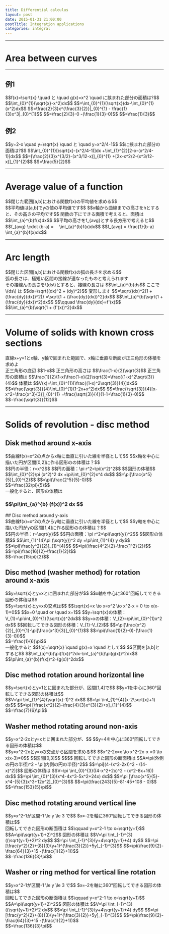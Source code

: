 ```yaml
---
title: Differential calculus
layout: post
date: 2015-01-31 21:00:00
postTitle: Integration applications
categories: integral
---
```


-------

# Area between curves

--------

## 例1

<div class="row">
  <div class="col-sm-6">
    <div id="svg01"></div>
  </div>
  <div class="col-sm-6">
    <div class="panel">
      $$f(x)=\sqrt{x} \quad と \quad g(x)=x^2 \quad に挟まれた部分の面積は?$$
    </div>
    $$\int_{0}^{1}(\sqrt{x}-x^2)dx$$
    $$=\int_{0}^{1}(\sqrt{x})dx-\int_{0}^{1}(x^2)dx$$
    $$=\frac{2}{3}x^{\frac{3}{2}}|_{0}^{1} - \frac{1}{3}x^3|_{0}^{1}$$
    $$=\frac{2}{3}-0 -(\frac{1}{3}-0)$$
    $$=\frac{1}{3}$$
  </div>
</div>

## 例2

<div class="row">
  <div class="col-sm-6">
    <div id="svg02"></div>
  </div>
  <div class="col-sm-6">
    <div class="panel">
      $$y=2-x \quad y=\sqrt{x} \quad と \quad y=x^2/4-1$$
      $$に挟まれた部分の面積は?$$
      $$\int_{0}^{1}[\sqrt{x}-(x^2/4-1)]dx 
      +\int_{1}^{2}[2-x-(x^2/4-1)]dx$$
      $$=[\frac{2}{3}x^{3/2}-(x^3/12-x)]_{0}^{1}
        +[2x-x^2/2-(x^3/12-x)]_{1}^{2}$$
      $$=\frac{5}{2}$$  
    </div>
  </div>
</div>

------------

# Average value of a function 

<div class="row">
  <div class="col-sm-6">
    <div id="svg03"></div>
  </div>
  <div class="col-sm-6">
    <div class="panel">
      $$閉じた範囲[a,b]における関数f(x)の平均値を求める$$
    </div>
    $$平均値は[a,b]でyの値の平均値です$$
    $$x軸から曲線までの高さをhとすると、その高さの平均です$$
    関数の下にできる面積で考えると、面積は
    $$\int_{a}^{b}f(x)dx$$
    $$平均の高さをf_{avg}とする長方形で考えると$$
    $$f_{avg} \cdot (b-a) = 　\int_{a}^{b}f(x)dx$$
    $$f_{avg} = \frac{1}{b-a}　\int_{a}^{b}f(x)dx$$

  </div>
</div>

------------

# Arc length

<div class="row">
  <div class="col-sm-6">
    <div id="svg04"></div>
  </div>
  <div class="col-sm-6">
    <div class="panel">
      $$閉じた区間[a,b]における関数f(x)の弧の長さを求める$$
    </div>
    弧の長さは、極短い区間の接線が連なったものと考えられます<br>
    その接線んの長さを\(ds\)とすると、接線の長さは
    $$\int_{a}^{b}ds$$
    ここで　\(ds\) は
    $$ds=\sqrt{(dx)^2 + (dy)^2}$$
    変形します
    $$=\sqrt{(dx)^2(1 + (\frac{dy}{dx})^2)}
    =\sqrt{1 + (\frac{dy}{dx})^2}dx$$
    $$\int_{a}^{b}\sqrt{1 + (\frac{dy}{dx})^2}dx$$
    $$\qquad \frac{dy}{dx}=f'(x)$$
    <div class="panel">
    $$\int_{a}^{b}\sqrt{1 + (f'(x))^2}dx$$
    </div>
  </div>
</div>


------------

# Volume of solids with known cross sections  

<div class="row">
  <div class="col-sm-6">
    <div id="svg05"></div>
  </div>
  <div class="col-sm-6">
    <div class="panel">
      直線x+y=1とx軸、y軸で囲まれた範囲で、x軸に垂直な断面が正三角形の体積を求めよ
    </div>
    正三角形の底辺
    $$1-x$$
    正三角形の高さは
    $$\frac{1-x}{2}\sqrt{3}$$
    正三角形の面積は
    $$\frac{1}{2}(1-x)\frac{1-x}{2}\sqrt{3}=\frac{(1-x)^2\sqrt{3}}{4}$$
    体積は
    $$V(x)=\int_{0}^{1}[\frac{(1-x)^2\sqrt{3}}{4}]dx$$
    $$=\frac{\sqrt{3}}{4}\int_{0}^{1}(1-2x+x^2)dx$$
    $$=\frac{\sqrt{3}}{4}[x-x^2+\frac{x^3}{3}]_{0}^{1}
    =\frac{\sqrt{3}}{4}(1-1+\frac{1}{3}-0)$$
    <div class="panel">
      $$=\frac{\sqrt{3}}{12}$$
    </div>
  </div>
</div>

--------

# Solids of revolution - disc method

## Disk method around x-axis
<div class="row">
  <div class="col-sm-6">
    <div id="svg06"></div>
  </div>
  <div class="col-sm-6">
    <div class="panel">
    $$曲線f(x)=x^2の点からx軸に垂直に引いた線を半径として$$
    $$x軸を中心に描いた円が区間[0,2]に作る図形のの体積は？$$
    </div>
    $$円の半径：r=x^2$$
    $$円の面積：\pi r^2=\pi(x^2)^2$$
    $$図形の体積$$
    $$\int_{0}^{2}\pi (x^2)^2 dx 
    =\pi\int_{0}^{2}x^4 dx$$
    $$=\pi[\frac{x^5}{5}]_{0}^{2}$$
    $$=\pi(\frac{2^5}{5}-0)$$
    <div class="panel">
    $$=\frac{32\pi}{5}$$
    </div>
    一般化すると、図形の体積は
    <div class="panel">
    <h3>
    $$\pi\int_{a}^{b} (f(x))^2 dx $$
    </h3>
    </div>
  </div>
</div>
## Disc method around y-axis
<div class="row">
  <div class="col-sm-6">
    <div id="svg07"></div>
  </div>
  <div class="col-sm-6">
    <div class="panel">
    $$曲線f(x)=x^2の点からy軸に垂直に引いた線を半径として$$
    $$y軸を中心に描いた円がyの区間[1,4]に作る図形のの体積は？$$
    </div>
    $$円の半径：r=\sqrt{y}$$
    $$円の面積：\pi r^2=\pi(\sqrt{y})^2$$
    $$図形の体積$$
    $$\int_{1}^{4}\pi (\sqrt{y})^2 dy 
    =\pi\int_{1}^{4} y dy$$
    $$=\pi[\frac{y^2}{2}]_{1}^{4}$$
    $$=\pi(\frac{4^2}{2}-\frac{1^2}{2})$$
    $$=\pi(\frac{16}{2}-\frac{1}{2})$$
    <div class="panel">
    $$=\frac{15\pi}{2}$$
    </div>
  </div>
</div>

## Disc method (washer method) for rotation around x-axis

<div class="row">
  <div class="col-sm-6">
    <div id="svg08"></div>
  </div>
  <div class="col-sm-6">
    <div class="panel">
      $$y=\sqrt{x}とy=xとに囲まれた部分が$$
      $$x軸を中心に360°回転してできる図形の体積は$$
    </div>
    $$y=\sqrt{x}とy=xの交点は$$
    $$\sqrt{x}=x \to x=x^2 \to x^2-x = 0 \to x(x-1)=0$$
    $$x=0 \quad or \quad x=1$$
    $$y=\sqrt{x}の体積：V_{1}=\pi\int_{0}^{1}(\sqrt{x})^2dx$$
    $$y=xの体積：V_{2}=\pi\int_{0}^{1}x^2 dx$$
    $$回転してできる図形の体積：V_{1}-V_{2}$$
    $$=\pi[\frac{x^2}{2}]_{0}^{1}-\pi[\frac{x^3}{3}]_{0}^{1}$$
    $$=\pi(\frac{1}{2}-0)-(\frac{1}{3}-0))$$
    <div class="panel">
    $$=\frac{1}{6}\pi$$
    </div>
    一般化すると
    $$f(x)=\sqrt{x} \quad g(x)=x \quad として$$
    $$区間を[a,b]とすると$$
    $$\int_{a}^{b}\pi(f(x))^2dx-\int_{a}^{b}\pi(g(x))^2dx$$
    <div class="panel">
      $$\pi\int_{a}^{b}(f(x))^2-(g(x))^2dx$$
    </div>
  </div>
</div>

## Disc method rotation around horizontal line

<div class="row">
  <div class="col-sm-6">
    <div id="svg09"></div>
  </div>
  <div class="col-sm-6">
    <div class="panel">
      $$y=\sqrt{x}とy=1とに囲まれた部分が、区間[1,4]で$$
      $$y=1を中心に360°回転してできる図形の体積は$$
    </div>
    $$V=\pi \int_{1}^{4}(\sqrt{x}-1)^2 dx$$
    $$=\pi \int_{1}^{4}(x-2\sqrt{x}+1) dx$$
    $$=\pi [\frac{x^2}{2}-\frac{4}{3}x^{3}{2}+x]_{1}^{4}$$
    <div class="panel">
    $$=\frac{7}{6}\pi$$
    </div>
  </div>
</div>

## Washer method rotating around non-axis

<div class="row">
  <div class="col-sm-6">
    <div id="svg10"></div>
  </div>
  <div class="col-sm-6">
    <div class="panel">
      $$y=x^2-2xとy=xとに囲まれた部分が、$$
      $$y=4を中心に360°回転してできる図形の体積は$$
    </div>
    $$y=x^2-2xとy=xの交点から区間を求める$$
    $$x^2-2x=x \to x^2-2x-x =0 \to x(x-3)=0$$
    $$区間[0,3]$$
    $$$$
    回転してできた図形の断面積は
    $$A=\pi(外側の円の半径)^2 - \pi(内側の円の半径)^2$$
    $$=\pi[(4-(x^2-2x))^2 - ((4-x)^2)]$$
    図形の体積は
    $$V=\pi \int_{0}^{3}((4-x^2+2x)^2 - (x^2-8x+16)) dx$$
    $$=\pi \int_{0}^{3}(x^4-4x^3-5x^2+24x) dx$$
    $$=\pi [\frac{x^5}{5}-x^4-{5}{3}x^3+12x^2]_{0}^{3}$$
    $$=\pi(\frac{243}{5}-81-45+108 - 0)$$
    <div class="panel">
    $$=\frac{153}{5}\pi$$
    </div>
  </div>
</div>

## Disc method rotating around vertical line

<div class="row">
  <div class="col-sm-6">
    <div id="svg11"></div>
  </div>
  <div class="col-sm-6">
    <div class="panel">
      $$y=x^2-1が区間-1 \le y \le 3 で$$
      $x=-2を軸に360°回転してできる図形の体積は$$
    </div>
    回転してできた図形の断面積は
    $$\qquad y=x^2-1 \to x=\sqrt{y+1}$$
    $$A=\pi(\sqrt{y+1}+2)^2$$
    図形の体積は
    $$V=\pi \int_{-1}^{3}((\sqrt{y+1}+2)^2 dy$$
    $$=\pi \int_{-1}^{3}(y+4\sqrt{y+1}+4) dy$$
    $$=\pi [\frac{y^2}{2}+{8}{3}(y+1)^{\frac{3}{2}}+5y]_{-1}^{3}$$
    $$=\pi(\frac{9}{2}-\frac{64}{3}+15 -(\frac{1}{2}+1))$$
    <div class="panel">
    $$=\frac{136}{3}\pi$$
    </div>
  </div>
</div>

## Washer or ring method for vertical line rotation

<div class="row">
  <div class="col-sm-6">
    <div id="svg12"></div>
  </div>
  <div class="col-sm-6">
    <div class="panel">
      $$y=x^2-1が区間-1 \le y \le 3 で$$
      $x=-2を軸に360°回転してできる図形の体積は$$
    </div>
    回転してできた図形の断面積は
    $$\qquad y=x^2-1 \to x=\sqrt{y+1}$$
    $$A=\pi(\sqrt{y+1}+2)^2$$
    図形の体積は
    $$V=\pi \int_{-1}^{3}((\sqrt{y+1}+2)^2 dy$$
    $$=\pi \int_{-1}^{3}(y+4\sqrt{y+1}+4) dy$$
    $$=\pi [\frac{y^2}{2}+{8}{3}(y+1)^{\frac{3}{2}}+5y]_{-1}^{3}$$
    $$=\pi(\frac{9}{2}-\frac{64}{3}+15 -(\frac{1}{2}+1))$$
    <div class="panel">
    $$=\frac{136}{3}\pi$$
    </div>
  </div>
</div>

<script type="text/javascript" src="http://cdn.mathjax.org/mathjax/latest/MathJax.js?config=TeX-AMS-MML_SVG"></script>
<script src="http://d3js.org/d3.v3.min.js" charset="utf-8"></script>
<script src="{{site.url}}/js/d3draws.js" charset="utf-8"></script>

<script>

  y0func = function y0func(x){
    return 0;
  };


  var svg01 = d3.select("#svg01")
                .append("svg")
                .attr("height",500)
                .attr("width",500)
                .style("background","#000");
  var svg02 = d3.select("#svg02")
                .append("svg")
                .attr("height",500)
                .attr("width",500)
                .style("background","#000");
  var svg03 = d3.select("#svg03")
                .append("svg")
                .attr("height",500)
                .attr("width",500)
                .style("background","#000");

  var svg04 = d3.select("#svg04")
                .append("svg")
                .attr("height",500)
                .attr("width",500)
                .style("background","#000");

  var svg05 = d3.select("#svg05")
                .append("svg")
                .attr("height",500)
                .attr("width",500)
                .style("background","#000");

  var svg06 = d3.select("#svg06")
                .append("svg")
                .attr("height",500)
                .attr("width",500)
                .style("background","#000");

  var svg07 = d3.select("#svg07")
                .append("svg")
                .attr("height",500)
                .attr("width",500)
                .style("background","#000");

  var svg08 = d3.select("#svg08")
                .append("svg")
                .attr("height",500)
                .attr("width",500)
                .style("background","#000");

  var svg09 = d3.select("#svg09")
                .append("svg")
                .attr("height",500)
                .attr("width",500)
                .style("background","#000");

  var svg10 = d3.select("#svg10")
                .append("svg")
                .attr("height",500)
                .attr("width",500)
                .style("background","#000");

  var svg11 = d3.select("#svg11")
                .append("svg")
                .attr("height",500)
                .attr("width",500)
                .style("background","#000");

  var svg12 = d3.select("#svg12")
                .append("svg")
                .attr("height",500)
                .attr("width",500)
                .style("background","#000");

  var xScale01 = d3.scale.linear()
                       .domain([0,1.2])
                       .range([50,450]);
  var yScale01 = d3.scale.linear()
                       .domain([1.2,0])
                       .range([50,450]);       

  var xScale02 = d3.scale.linear()
                       .domain([0,2.3])
                       .range([50,450]);
  var yScale02 = d3.scale.linear()
                       .domain([2.3,-1.2])
                       .range([50,450]);       

  var xScale03 = d3.scale.linear()
                       .domain([-1,4])
                       .range([50,450]);
  var yScale03 = d3.scale.linear()
                       .domain([12,0])
                       .range([50,450]);       

  var xScale05 = d3.scale.linear()
                       .domain([0,1.2])
                       .range([50,450]);
  var yScale05 = d3.scale.linear()
                       .domain([1.2,0])
                       .range([50,450]);       

  var xScale06 = d3.scale.linear()
                       .domain([-0.2,2.3])
                       .range([50,450]);
  var yScale06 = d3.scale.linear()
                       .domain([4.5,-4.5])
                       .range([50,450]);       

  var xScale07 = d3.scale.linear()
                       .domain([-2.2,2.2])
                       .range([50,450]);
  var yScale07 = d3.scale.linear()
                       .domain([4.2,-0.5])
                       .range([50,450]);       

  var xScale09 = d3.scale.linear()
                       .domain([-0.2,4.2])
                       .range([50,450]);
  var yScale09 = d3.scale.linear()
                       .domain([2.2,-0.2])
                       .range([50,450]);       

  var xScale10 = d3.scale.linear()
                       .domain([-0.2,3.2])
                       .range([50,450]);
  var yScale10 = d3.scale.linear()
                       .domain([10.2,-1.2])
                       .range([50,450]);       
  var xScale11 = d3.scale.linear()
                       .domain([-6,2])
                       .range([50,450]);
  var yScale11 = d3.scale.linear()
                       .domain([3.5,-1.2])
                       .range([50,450]);       
  var xScale12 = d3.scale.linear()
                       .domain([-0.2,4.2])
                       .range([50,450]);
  var yScale12 = d3.scale.linear()
                       .domain([2,-0.2])
                       .range([50,450]);       

  // 軸
  axesData01 = {
    "xAxis":true,
    "yAxis":true,
    "xTickValues":[1],
    "yTickValues":[1],
    "xTickPadding":5,
    "yTickPadding":2,
    "xOrient":["bottom"],
    "yOrient":["left"],
    "stroke":"#ff0",
    "strokeWidth":1,
    "fillColor":"none",
    "xScale":xScale01,
    "yScale":yScale01
  };
  drawAxes(svg01,axesData01);
  
  function func01f(x){
    return Math.sqrt(x);
  };
  func01g = function func01g(x){
    return Math.pow(x,2);
  };

  var pathData01f = [];
  var pathData01g = [];
  var areaData01 = [];

  for (var i = 0; i <= 1.2; i=i+0.02) {
    pathData01f.push(new Point(i,func01f(i)));
    pathData01g.push(new Point(i,func01g(i)));
  };
  for (var i = 0; i <= 1; i=i+0.02) {
    areaData01.push(new Point(i,func01f(i)));
  };

  drawArea(svg01,areaData01,func01g,
    {"fillColor":"#00f","opacity":0.6},xScale01,yScale01); 

  drawPath(svg01,pathData01f,{"stroke":"lime","strokeWidth":2},xScale01,yScale01); 
  drawPath(svg01,pathData01g,{"stroke":"#f0f","strokeWidth":2},xScale01,yScale01); 

  // ex.2 
    // 軸
  axesData02 = {
    "xAxis":true,
    "yAxis":true,
    "xTickValues":[1],
    "yTickValues":[1],
    "xTickPadding":5,
    "yTickPadding":2,
    "xOrient":["bottom"],
    "yOrient":["left"],
    "stroke":"#ff0",
    "strokeWidth":1,
    "fillColor":"none",
    "xScale":xScale02,
    "yScale":yScale02
  };

  function func02f(x){
    return Math.sqrt(x);
  };
  func02g = function func02g(x){
    return Math.pow(x,2)/4-1;
  };
  func02l = function func02g(x){
    return -x+2;
  };

  var pathData02f = [];
  var pathData02g = [];
  var pathData02l = [];
  var areaData02f = [];
  var areaData02l = [];

  for (var i = 0; i <= 2.3; i=i+0.02) {
    pathData02f.push(new Point(i,func02f(i)));
  };
  for (var i = -0.2; i <= 2.3; i=i+0.02) {
    pathData02g.push(new Point(i,func02g(i)));
    pathData02l.push(new Point(i,func02l(i)));
  };
  for (var i = 0; i <= 1; i=i+0.01) {
    areaData02f.push(new Point(i,func02f(i)));
  };
  for (var i = 1; i <= 2; i=i+0.01) {
    areaData02l.push(new Point(i,func02l(i)));
  };

  drawArea(svg02,areaData02f,func02g,
    {"fillColor":"#00f","opacity":0.6},xScale02,yScale02); 
  drawArea(svg02,areaData02l,func02g,
    {"fillColor":"#00f","opacity":0.6},xScale02,yScale02); 

  drawPath(svg02,pathData02f,{"stroke":"lime","strokeWidth":2},xScale02,yScale02); 
  drawPath(svg02,pathData02g,{"stroke":"#f0f","strokeWidth":2},xScale02,yScale02); 
  drawPath(svg02,pathData02l,{"stroke":"#ff0","strokeWidth":2},xScale02,yScale02); 

  drawAxes(svg02,axesData02);


/** Average value 
                   **/
  axesData03 = {
    "xAxis":true,
    "yAxis":true,
    "xTickValues":[],
    "yTickValues":[],
    "xTickPadding":5,
    "yTickPadding":2,
    "xOrient":["bottom"],
    "yOrient":["left"],
    "stroke":"#ff0",
    "strokeWidth":1,
    "fillColor":"none",
    "xScale":xScale03,
    "yScale":yScale03
  };
  
  func03 = function func03(x){
    return Math.pow(x,2) + 1;
  };

  var pathData03 = [];
  var pathData031 = [];
  var areaData03 = [];

  for (var i = -1; i <= 4; i=i+0.1) {
    pathData03.push(new Point(i,func03(i)));
  };
  for (var i = 1; i <= 3.1; i=i+0.1) {
    areaData03.push(new Point(i,func03(i)));
  };

  pathData031.push(new Point(1,0));
  pathData031.push(new Point(1,16/3));
  pathData031.push(new Point(0,16/3));
  pathData031.push(new Point(3,16/3));
  pathData031.push(new Point(3,0));

  drawArea(svg03,areaData03,y0func,
    {"fillColor":"#00f","opacity":0.6},xScale03,yScale03); 

  drawPath(svg03,pathData03,{"stroke":"lime","strokeWidth":2},xScale03,yScale03); 
  drawPath(svg03,pathData031,{"stroke":"gold","strokeWidth":2},xScale03,yScale03); 

  drawAxes(svg03,axesData03);

  foData03 = [
    {"x":-0.3,
    "y":14,
    "text":"$$y$$",
    "fontSize":"20px"},
    {"x":4.2,
    "y":1.2,
    "text":"$$x$$",
    "fontSize":"20px"},

    {"x":0.9,
    "y":1.3,
    "text":"$$a$$",
    "fontSize":"18px"},
    {"x":2.9,
    "y":1.3,
    "text":"$$b$$",
    "fontSize":"18px"},

    {"x":2.0,
    "y":14,
    "text":"$$y=f(x)$$",
    "fontSize":"18px"},
    {"x":-0.7,
    "y":22/3,
    "text":"$$f_{avg}$$",
    "fontSize":"18px"},

  ];

  drawMathjax(svg03,foData03,xScale03,yScale03);

  /**
    Arc length
                **/
  
  var pathData04=[];

  for (var i = 1; i <= 3.1; i=i+0.1) {
    pathData04.push(new Point(i,func03(i)));
  };

  lineData04 = [
    {"x1":1,"y1":func03(1),"x2":1,"y2":0,"stroke":"#fff"},
    {"x1":3,"y1":func03(3),"x2":3,"y2":0,"stroke":"#fff"},
    {"x1":2,"y1":func03(2),"x2":2.3,"y2":func03(2),"stroke":"#fff"},
    {"x1":2.3,"y1":func03(2),"x2":2.3,"y2":func03(2.3),"stroke":"#fff"}
  ]

  drawPath(svg04,pathData03,{"stroke":"lime","strokeWidth":2},xScale03,yScale03); 
  drawPath(svg04,pathData04,{"stroke":"#f0f","strokeWidth":3},xScale03,yScale03); 

  drawLine(svg04,lineData04,xScale03,yScale03); 

  drawAxes(svg04,axesData03);

  foData04 = [
    {"x":-0.3,
    "y":14,
    "text":"$$y$$",
    "fontSize":"20px"},
    {"x":4.2,
    "y":1.2,
    "text":"$$x$$",
    "fontSize":"20px"},

    {"x":0.9,
    "y":1.3,
    "text":"$$a$$",
    "fontSize":"18px"},
    {"x":2.9,
    "y":1.3,
    "text":"$$b$$",
    "fontSize":"18px"},

    {"x":2.0,
    "y":14,
    "text":"$$y=f(x)$$",
    "fontSize":"18px"},

    {"x":1.8,
    "y":7.6,
    "text":"$$ds$$",
    "fontSize":"18px"},
    {"x":2.4,
    "y":7.4,
    "text":"$$dy$$",
    "fontSize":"18px"},
    {"x":2,
    "y":6.4,
    "text":"$$dx$$",
    "fontSize":"18px"},

  ];

  drawMathjax(svg04,foData04,xScale03,yScale03);

  /**
    Volume of solid **/

  axesData05 = {
    "xAxis":true,
    "yAxis":true,
    "xTickValues":[1],
    "yTickValues":[1],
    "xTickPadding":5,
    "yTickPadding":2,
    "xOrient":["bottom"],
    "yOrient":["left"],
    "stroke":"#ff0",
    "strokeWidth":1,
    "fillColor":"none",
    "xScale":xScale05,
    "yScale":yScale05
  };

  drawAxes(svg05,axesData05);

  function func05(x){
    return 1-x;
  }; 

  lineData05 = [
    {"x1":-.1,"y1":func05(-0.1),"x2":1.1,"y2":func05(1.1),"stroke":"#fff"},
    {"x1":0.7,"y1":0,"x2":0.7,"y2":func05(0.7),
    "stroke":"lime","strokeWidth":4}
  ]

  drawLine(svg05,lineData05,xScale05,yScale05); 

/**
  Disc method **/

  axesData06 = {
    "xAxis":true,
    "yAxis":true,
    "xTickValues":[2],
    "yTickValues":[],
    "xTickPadding":5,
    "yTickPadding":2,
    "xOrient":["bottom"],
    "yOrient":["left"],
    "stroke":"#ff0",
    "strokeWidth":1,
    "fillColor":"none",
    "xScale":xScale06,
    "yScale":yScale06
  };

  drawAxes(svg06,axesData06);

  function func061(x){
    return Math.pow(x,2);
  };
  function func062(x){
    return -Math.pow(x,2);
  };

  var pathData061=[];
  var pathData062=[];

  for (var i = -0.2; i <= 2.2; i=i+0.1) {
    pathData061.push(new Point(i,func061(i)));
    pathData062.push(new Point(i,func062(i)));
  };
  drawPath(svg06,pathData061,{"stroke":"#fff","strokeWidth":3},xScale06,yScale06); 
  drawPath(svg06,pathData062,{"stroke":"#0f0","strokeWidth":2},xScale06,yScale06); 

  lineData06 = [
    {"x1":2,"y1":func061(2),"x2":2,"y2":0,"stroke":"#f0f"},
    {"x1":2,"y1":0,"x2":2,"y2":func062(2),"stroke":"#f0f"},
    {"x1":1,"y1":func061(1),"x2":1,"y2":0,"stroke":"#f0f"},
    {"x1":1,"y1":0,"x2":1,"y2":func062(1),"stroke":"#f0f"}
  ]

  drawLine(svg06,lineData06,xScale06,yScale06); 

  // around y-axis
  axesData07 = {
    "xAxis":true,
    "yAxis":true,
    "xTickValues":[2],
    "yTickValues":[],
    "xTickPadding":5,
    "yTickPadding":2,
    "xOrient":["bottom"],
    "yOrient":["left"],
    "stroke":"#ff0",
    "strokeWidth":1,
    "fillColor":"none",
    "xScale":xScale07,
    "yScale":yScale07
  };

  drawAxes(svg07,axesData07);

  function func07(x){
    return Math.pow(x,2);
  };

  var pathData07=[];

  for (var i = -2.2; i <= 2.2; i=i+0.1) {
    pathData07.push(new Point(i,func07(i)));
  };
  drawPath(svg07,pathData07,{"stroke":"#fff","strokeWidth":3},xScale07,yScale07); 

  lineData07 = [
    {"x1":-1,"y1":func07(-1),"x2":1,"y2":func07(1),"stroke":"#f0f"},
    {"x1":-2,"y1":func07(-2),"x2":2,"y2":func07(2),"stroke":"#f0f"},
  ]

  drawLine(svg07,lineData07,xScale07,yScale07); 

  // washer method
  function func081(x){
    return Math.sqrt(x);
  };
  func082 = function func082(x){
    return x;
  };

  var pathData081=[];
  var pathData082=[];
  var areaData08=[];

  for (var i = 0; i <= 1.2; i=i+0.02) {
    pathData081.push(new Point(i,func081(i)));
    pathData082.push(new Point(i,func082(i)));
  };
  for (var i = 0; i <= 1; i=i+0.02) {
    areaData08.push(new Point(i,func081(i)));
  };

  drawArea(svg08,areaData08,func082,
    {"fillColor":"#00f","opacity":0.6},xScale01,yScale01); 

  drawPath(svg08,pathData081,{"stroke":"#0f0"},xScale01,yScale01); 
  drawPath(svg08,pathData082,{"stroke":"#fff"},xScale01,yScale01); 

  drawAxes(svg08,axesData01);

  // horizontal line

  function func091(x){
    return Math.sqrt(x);
  };
  func092 = function func092(x){
    return 1;
  };
  function func093(x){
    return -Math.sqrt(x)+2;
  };

  var pathData091=[];
  var pathData092=[];
  var pathData093=[];
  var areaData09=[];

  for (var i = 0; i <= 4.2; i=i+0.02) {
    pathData091.push(new Point(i,func091(i)));
    pathData092.push(new Point(i,func092(i)));
  };
  for (var i = 1; i <= 4; i=i+0.02) {
    areaData09.push(new Point(i,func091(i)));
    pathData093.push(new Point(i,func093(i)));
  };

  drawArea(svg09,areaData09,func092,
    {"fillColor":"#00f","opacity":0.6},xScale09,yScale09); 

  drawPath(svg09,pathData091,{"stroke":"#0f0"},xScale09,yScale09); 
  drawPath(svg09,pathData092,{"stroke":"#fff"},xScale09,yScale09); 
  drawPath(svg09,pathData093,{"stroke":"#f0f"},xScale09,yScale09); 


    axesData09 = {
    "xAxis":true,
    "yAxis":true,
    "xTickValues":[1,4],
    "yTickValues":[1],
    "xTickPadding":5,
    "yTickPadding":2,
    "xOrient":["bottom"],
    "yOrient":["left"],
    "stroke":"#ff0",
    "strokeWidth":1,
    "fillColor":"none",
    "xScale":xScale09,
    "yScale":yScale09
  };
  drawAxes(svg09,axesData09);

  //Washer method rotating around non-axis
  function func101(x){
    return x;
  };
  func102 = function func102(x){
    return Math.pow(x,2) - 2*x;
  };
  function func103(x){
    return -Math.pow(x,2) + 2*x + 8;
  };
  func104 =function func104(x){
    return -x + 8;
  };
  function func105(x){
    return 4;
  };

  var pathData101=[];
  var pathData102=[];
  var pathData103=[];
  var pathData104=[];
  var pathData105=[];

  var areaData101=[];
  var areaData102=[];

  for (var i = 0; i <= 3.2; i=i+0.02) {
    pathData101.push(new Point(i,func101(i)));
    pathData102.push(new Point(i,func102(i)));
    pathData105.push(new Point(i,func105(i)));
  };
  for (var i = 0; i <= 3; i=i+0.02) {
    areaData101.push(new Point(i,func101(i)));
    areaData102.push(new Point(i,func103(i)));
    pathData103.push(new Point(i,func103(i)));
    pathData104.push(new Point(i,func104(i)));
  };

  drawArea(svg10,areaData101,func102,
    {"fillColor":"#00f","opacity":0.6},xScale10,yScale10); 
  drawArea(svg10,areaData102,func104,
    {"fillColor":"#00f","opacity":0.6},xScale10,yScale10); 

  drawPath(svg10,pathData101,{"stroke":"#0f0"},xScale10,yScale10); 
  drawPath(svg10,pathData102,{"stroke":"#fff"},xScale10,yScale10); 
  drawPath(svg10,pathData103,{"stroke":"#f0f"},xScale10,yScale10); 
  drawPath(svg10,pathData104,{"stroke":"#f0f"},xScale10,yScale10); 
  drawPath(svg10,pathData105,{"stroke":"#fff"},xScale10,yScale10); 

  axesData10 = {
    "xAxis":true,
    "yAxis":true,
    "xTickValues":[3],
    "yTickValues":[4],
    "xTickPadding":5,
    "yTickPadding":2,
    "xOrient":["bottom"],
    "yOrient":["left"],
    "stroke":"#ff0",
    "strokeWidth":1,
    "fillColor":"none",
    "xScale":xScale10,
    "yScale":yScale10
  };
  drawAxes(svg10,axesData10);

  //Disc method rotating around vertical line
  function func111(x){
    return Math.pow(x,2) - 1;
  };
  function func112(x){
    return Math.sqrt(x+1);
  };

  var pathData111=[];
  var pathData112=[];

  for (var i = 0; i <= 2.1; i=i+0.02) {
    pathData111.push(new Point(i,func111(i)));
  };
  for (var i = -2; i <= 0; i=i+0.02) {
    pathData112.push(new Point(i-4,func111(i)));
  };

  drawPath(svg11,pathData111,{"stroke":"#0f0"},xScale11,yScale11); 
  drawPath(svg11,pathData112,{"stroke":"#f0f"},xScale11,yScale11); 

  lineData11 = [
    {"x1":-4,"y1":-1,"x2":0,"y2":-1,"stroke":"#fff"},
    {"x1":func112(3),"y1":3,"x2":func112(3)-8,"y2":3,"stroke":"#fff"},
    {"x1":-2,"y1":3.5,"x2":-2,"y2":-1.2,"stroke":"#fff"},
  ];

  drawLine(svg11,lineData11,xScale11,yScale11);

  axesData11 = {
    "xAxis":true,
    "yAxis":true,
    "xTickValues":[-2],
    "yTickValues":[3],
    "xTickPadding":5,
    "yTickPadding":2,
    "xOrient":["bottom"],
    "yOrient":["left"],
    "stroke":"#ff0",
    "strokeWidth":1,
    "fillColor":"none",
    "xScale":xScale11,
    "yScale":yScale11
  };
  drawAxes(svg11,axesData11);

  //Washer or ring method for vertical line rotation
  function func121(x){
    return Math.sqrt(x);
  };
  function func122(x){
    return Math.pow(x,2);
  };
  function func124(x){
    return -Math.sqrt(x,2);
  };

  var pathData121=[];
  var pathData122=[];
  var pathData123=[];
  var pathData124=[];

  for (var i = 0; i <= 1.02; i=i+0.02) {
    pathData121.push(new Point(i,func121(i)));
    pathData122.push(new Point(i,func122(i)));
    pathData124.push(new Point(i+3,-func122(i)+1));
  };
  for (var i = -1; i <= 0.02; i=i+0.02) {
    pathData123.push(new Point(i+4,func122(i)));
  };

  drawPath(svg12,pathData121,{"stroke":"#0f0"},xScale12,yScale12); 
  drawPath(svg12,pathData122,{"stroke":"#fff"},xScale12,yScale12); 
  drawPath(svg12,pathData123,{"stroke":"#f0f"},xScale12,yScale12); 
  drawPath(svg12,pathData124,{"stroke":"#f0f"},xScale12,yScale12); 

  lineData12 = [
    {"x1":-4,"y1":-1,"x2":0,"y2":-1,"stroke":"#fff"},
    {"x1":func122(3),"y1":3,"x2":func122(3)-8,"y2":3,"stroke":"#fff"},
    {"x1":-2,"y1":3.5,"x2":-2,"y2":-1.2,"stroke":"#fff"},
  ];

  drawLine(svg12,lineData12,xScale12,yScale12);

  axesData12 = {
    "xAxis":true,
    "yAxis":true,
    "xTickValues":[2],
    "yTickValues":[1],
    "xTickPadding":5,
    "yTickPadding":2,
    "xOrient":["bottom"],
    "yOrient":["left"],
    "stroke":"#ff0",
    "strokeWidth":1,
    "fillColor":"none",
    "xScale":xScale12,
    "yScale":yScale12
  };
  drawAxes(svg12,axesData12);

</script>
